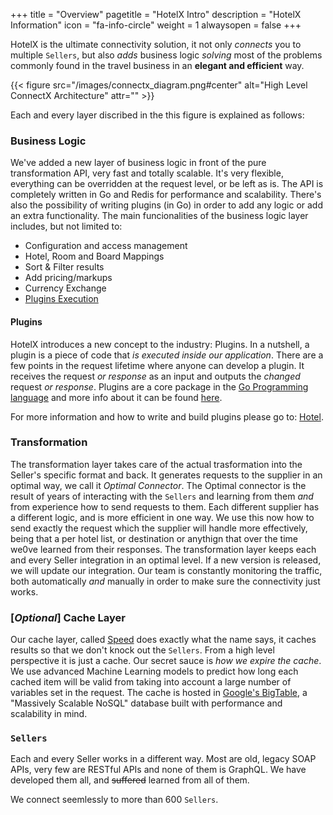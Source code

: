 +++
title = "Overview"
pagetitle = "HotelX Intro"
description = "HotelX Information"
icon = "fa-info-circle"
weight = 1
alwaysopen = false
+++

HotelX is the ultimate connectivity solution, it not only _connects_ you to multiple `Sellers`, but also _adds_ business logic _solving_ most of the problems commonly found in the travel business in an **elegant and efficient** way.

{{< figure src="/images/connectx_diagram.png#center" alt="High Level ConnectX Architecture" attr="" >}}

Each and every layer discribed in the this figure is explained as follows:

### Business Logic

We've added a new layer of business logic in front of the pure transformation API, very fast and totally scalable. It's very flexible, everything can be overridden at the request level, or be left as is. The API is completely written in Go and Redis for performance and scalability. There's also the possibility of writing plugins (in Go) in order to add any logic or add an extra functionality.
The main funcionalities of the business logic layer includes, but not limited to:

* Configuration and access management
* Hotel, Room and Board Mappings
* Sort & Filter results
* Add pricing/markups
* Currency Exchange
* [Plugins Execution](#plugins)

#### Plugins

HotelX introduces a new concept to the industry: Plugins.
In a nutshell, a plugin is a piece of code that _is executed inside our application_. There are a few points in the request lifetime where anyone can develop a plugin. It receives the request _or response_ as an input and outputs the _changed_ request _or response_.
Plugins are a core package in the [Go Programming language](https://golang.org/) and more info about it can be found [here](https://golang.org/pkg/plugin/).

For more information and how to write and build plugins please go to: [Hotel](/hotelx/plugins/).

### Transformation

The transformation layer takes care of the actual trasformation into the Seller's specific format and back. It generates requests to the supplier in an optimal way, we call it *Optimal Connector*. The Optimal connector is the result of years of interacting with the `Sellers` and learning from them _and_ from experience how to send requests to them. Each different supplier has a different logic, and is more efficient in one way. We use this now how to send exactly the request which the supplier will handle more effectively, being that a per hotel list, or destination or anythign that over the time we0ve learned from their responses.
The transformation layer keeps each and every Seller integration in an optimal level. If a new version is released, we will update our integration. Our team is constantly monitoring the traffic, both automatically _and_ manually in order to make sure the connectivity just works.

### [_Optional_] Cache Layer

Our cache layer, called [Speed](https://www.travelgatex.com/products/speed.html) does exactly what the name says, it caches results so that we don't knock out the `Sellers`. From a high level perspective it is just a cache. Our secret sauce is _how we expire the cache_. We use advanced Machine Learning models to predict how long each cached item will be valid from taking into account a large number of variables set in the request.
The cache is hosted in [Google's BigTable](https://cloud.google.com/bigtable/), a "Massively Scalable NoSQL" database built with performance and scalability in mind.

### `Sellers`

Each and every Seller works in a different way. Most are old, legacy SOAP APIs, very few are RESTful APIs and none of them is GraphQL. We have developed them all, and ~~suffered~~ learned from all of them. 

We connect seemlessly to more than 600 `Sellers`.
